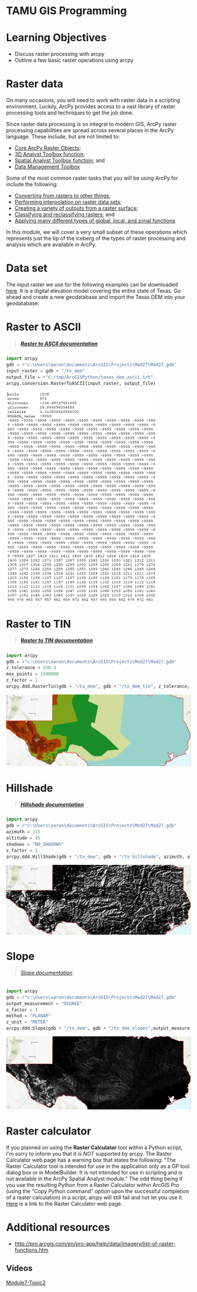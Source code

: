 # TAMU GIS Programming
# Learning Objectives
- Discuss raster processing with arcpy
- Outline a few basic raster operations using arcpy

# Raster data
On many occasions, you will need to work with raster data in a scripting environment. Luckily, ArcPy provides access to a vast library of raster processing tools and techniques to get the job done. 

Since raster data processing is so integral to modern GIS, ArcPy raster processing capabilities are spread across several places in the ArcPy language. These include, but are not limited to:
- [Core ArcPy Raster Objects](http://pro.arcgis.com/en/pro-app/arcpy/classes/raster-object.htm);
- [3D Analyst Toolbox function](http://pro.arcgis.com/en/pro-app/tool-reference/3d-analyst/an-overview-of-the-3d-analyst-toolbox.htm);
- [Spatial Analyst Toolbox function](http://pro.arcgis.com/en/pro-app/arcpy/spatial-analyst/an-overview-of-spatial-analyst-classes.htm); and 
- [Data Management Toolbox](http://pro.arcgis.com/en/pro-app/tool-reference/data-management/make-raster-layer.htm)

Some of the most common raster tasks that you will be using ArcPy for include the following:
- [Converting from rasters to other things](http://pro.arcgis.com/en/pro-app/tool-reference/3d-analyst/raster-domain.htm);
- [Performing interpolation on raster data sets](http://pro.arcgis.com/en/pro-app/tool-reference/3d-analyst/an-overview-of-the-raster-interpolation-toolset.htm);
- [Creating a variety of outputs from a raster surface](http://pro.arcgis.com/en/pro-app/tool-reference/3d-analyst/an-overview-of-the-raster-surface-toolset.htm);
- [Classifying and reclassifying rasters](http://pro.arcgis.com/en/pro-app/tool-reference/3d-analyst/an-overview-of-the-raster-reclass-toolset.htm); and
- [Applying many different types of global, local, and zonal functions](http://pro.arcgis.com/en/pro-app/help/data/imagery/list-of-raster-functions.htm)

In this module, we will cover a very small subset of these operations which represents just the tip of the iceberg of the types of raster processing and analysis which are available in ArcPy.

# Data set
The input raster we use for the following examples can be downloaded [here](../data/modules/27/tx_dem). It is a digital elevation model covering the entire state of Texas.
Go ahead and create a new geodatabase and import the Texas DEM into your geodatabase.
# Raster to ASCII
>##### [Raster to ASCII documentation](http://pro.arcgis.com/en/pro-app/tool-reference/conversion/raster-to-ascii.htm)
>
```python
import arcpy
gdb = r"c:\Users\aaron\documents\ArcGIS\Projects\Mod27\Mod27.gdb"
input_raster = gdb + "/tx_dem"
output_file = r"C:/tmp/ArcGISPython/texas_dem_ascii.txt"
arcpy.conversion.RasterToASCII(input_raster, output_file)
```
>
![Raster to ASCII](../images/modules/27/rastertoascii.png)
>
# Raster to TIN
>##### [Raster to TIN documentation](http://pro.arcgis.com/en/pro-app/tool-reference/3d-analyst/raster-to-tin.htm)
>
```python
import arcpy
gdb = r"c:\Users\aaron\documents\ArcGIS\Projects\Mod27\Mod27.gdb"
z_tolerance = 250.3
max_points = 1500000
z_factor = 1
arcpy.ddd.RasterTin(gdb + "/tx_dem", gdb + "/tx_dem_tin", z_tolerance, max_points, z_factor)
```
>
![Raster to TIN](../images/modules/27/rastertotin.png)
>
# Hillshade
>##### [Hillshade documentation](http://pro.arcgis.com/en/pro-app/help/data/imagery/hillshade-function.htm)
>
```python
import arcpy
gdb = r"c:\Users\aaron\documents\ArcGIS\Projects\Mod27\Mod27.gdb"
azimuth = 315
altitude = 45
shadows = "NO_SHADOWS"
z_factor = 1
arcpy.ddd.HillShade(gdb + "/tx_dem", gdb + "/tx_hillshade", azimuth, altitude, shadows, z_factor)
```
>
![Hillshade](../images/modules/27/hillshade.png)
>
# Slope
>###### [Slope documentation](http://pro.arcgis.com/en/pro-app/help/data/imagery/slope-function.htm)
>
```python
import arcpy
gdb = r"c:\Users\aaron\documents\ArcGIS\Projects\Mod27\Mod27.gdb"
output_measurement = "DEGREE"
z_factor = 1
method = "PLANAR"
z_unit = "METER"
arcpy.ddd.Slope(gdb + "/tx_dem", gdb + "/tx_dem_slopes",output_measure, z_factor, method, z_unit)
```
>
![Slope](../images/modules/27/slopes.png)
>

# Raster calculator
If you planned on using the **Raster Calculator** tool within a Python script, I'm sorry to inform you that it is *NOT* supported by arcpy. The Raster Calculator web page has a warning box that states the following: "The Raster Calculator tool is intended for use in the application only as a GP tool dialog box or in ModelBuilder. It is not intended for use in scripting and is not available in the ArcPy Spatial Analyst module." The odd thing being if you use the resulting Python from a Raster Calculator within ArcGIS Pro (using the "Copy Python command" option upon the successful completion of a raster calculation) in a script, arcpy will still fail and not let you use it. [Here](http://desktop.arcgis.com/en/arcmap/10.6/tools/spatial-analyst-toolbox/raster-calculator.htm) is a link to the Raster Calculator web page.
>
# Additional resources
- http://pro.arcgis.com/en/pro-app/help/data/imagery/list-of-raster-functions.htm


## Videos
[Module7-Topic2](https://youtu.be/lsAj_-193BE)